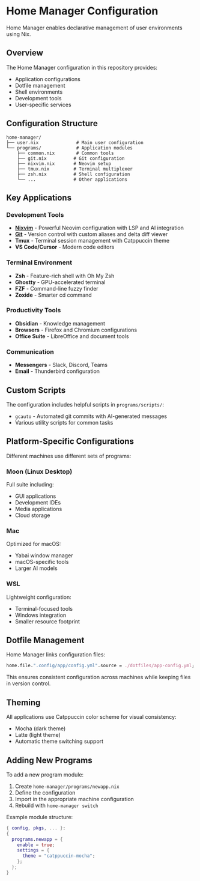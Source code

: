 # Home Manager Configuration

Home Manager enables declarative management of user environments using Nix.

## Overview

The Home Manager configuration in this repository provides:

- Application configurations
- Dotfile management
- Shell environments
- Development tools
- User-specific services

## Configuration Structure

```plain
home-manager/
├── user.nix              # Main user configuration
└── programs/             # Application modules
    ├── common.nix        # Common tools
    ├── git.nix          # Git configuration
    ├── nixvim.nix       # Neovim setup
    ├── tmux.nix         # Terminal multiplexer
    ├── zsh.nix          # Shell configuration
    └── ...              # Other applications
```

## Key Applications

### Development Tools

- **[Nixvim](programs/nixvim.md)** - Powerful Neovim configuration with LSP and
AI integration
- **[Git](programs/git.md)** - Version control with custom aliases and delta
diff viewer
- **Tmux** - Terminal session management with Catppuccin theme
- **VS Code/Cursor** - Modern code editors

### Terminal Environment

- **Zsh** - Feature-rich shell with Oh My Zsh
- **Ghostty** - GPU-accelerated terminal
- **FZF** - Command-line fuzzy finder
- **Zoxide** - Smarter cd command

### Productivity Tools

- **Obsidian** - Knowledge management
- **Browsers** - Firefox and Chromium configurations
- **Office Suite** - LibreOffice and document tools

### Communication

- **Messengers** - Slack, Discord, Teams
- **Email** - Thunderbird configuration

## Custom Scripts

The configuration includes helpful scripts in `programs/scripts/`:

- `gcauto` - Automated git commits with AI-generated messages
- Various utility scripts for common tasks

## Platform-Specific Configurations

Different machines use different sets of programs:

### Moon (Linux Desktop)

Full suite including:

- GUI applications
- Development IDEs
- Media applications
- Cloud storage

### Mac

Optimized for macOS:

- Yabai window manager
- macOS-specific tools
- Larger AI models

### WSL

Lightweight configuration:

- Terminal-focused tools
- Windows integration
- Smaller resource footprint

## Dotfile Management

Home Manager links configuration files:

```nix
home.file.".config/app/config.yml".source = ./dotfiles/app-config.yml;
```

This ensures consistent configuration across machines while keeping files in
version control.

## Theming

All applications use Catppuccin color scheme for visual consistency:

- Mocha (dark theme)
- Latte (light theme)
- Automatic theme switching support

## Adding New Programs

To add a new program module:

1. Create `home-manager/programs/newapp.nix`
2. Define the configuration
3. Import in the appropriate machine configuration
4. Rebuild with `home-manager switch`

Example module structure:

```nix
{ config, pkgs, ... }:
{
  programs.newapp = {
    enable = true;
    settings = {
      theme = "catppuccin-mocha";
    };
  };
}
```

